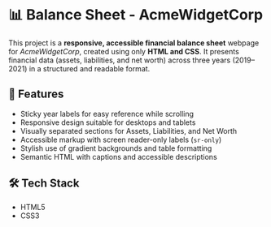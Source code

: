 # 📊 Balance Sheet - AcmeWidgetCorp

This project is a **responsive, accessible financial balance sheet** webpage for _AcmeWidgetCorp_, created using only **HTML and CSS**. It presents financial data (assets, liabilities, and net worth) across three years (2019–2021) in a structured and readable format.

## 🧾 Features

- Sticky year labels for easy reference while scrolling
- Responsive design suitable for desktops and tablets
- Visually separated sections for Assets, Liabilities, and Net Worth
- Accessible markup with screen reader-only labels (`sr-only`)
- Stylish use of gradient backgrounds and table formatting
- Semantic HTML with captions and accessible descriptions

## 🛠️ Tech Stack

- HTML5
- CSS3
